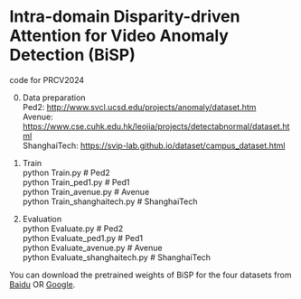 # Intra-domain Disparity-driven Attention for Video Anomaly Detection (BiSP)

code for PRCV2024

0. Data preparation      
Ped2: http://www.svcl.ucsd.edu/projects/anomaly/dataset.htm  
Avenue: https://www.cse.cuhk.edu.hk/leojia/projects/detectabnormal/dataset.html  
ShanghaiTech: https://svip-lab.github.io/dataset/campus_dataset.html  

2. Train  
python Train.py # Ped2  
python Train_ped1.py # Ped1  
python Train_avenue.py # Avenue  
python Train_shanghaitech.py # ShanghaiTech  
  
4. Evaluation  
python Evaluate.py # Ped2  
python Evaluate_ped1.py # Ped1  
python Evaluate_avenue.py # Avenue  
python Evaluate_shanghaitech.py # ShanghaiTech  

You can download the pretrained weights of BiSP for the four datasets from [Baidu](https://pan.baidu.com/s/1k5zSS7VQ-fMxmdBh0HnSdw?pwd=prcv) OR [Google](https://drive.google.com/drive/folders/1Vcs2mryGiZmidjaQy1C0Elviv1ADzBru?usp=sharing).
